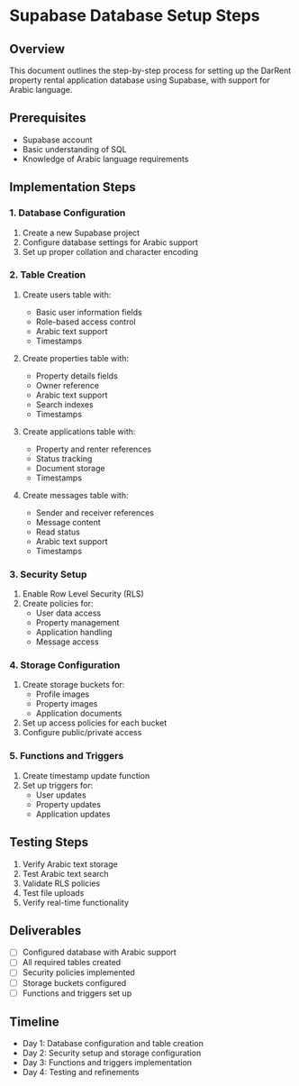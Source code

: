 # Supabase Database Setup Steps

## Overview

This document outlines the step-by-step process for setting up the DarRent property rental application database using Supabase, with support for Arabic language.

## Prerequisites

- Supabase account
- Basic understanding of SQL
- Knowledge of Arabic language requirements

## Implementation Steps

### 1. Database Configuration

1. Create a new Supabase project
2. Configure database settings for Arabic support
3. Set up proper collation and character encoding

### 2. Table Creation

1. Create users table with:

   - Basic user information fields
   - Role-based access control
   - Arabic text support
   - Timestamps

2. Create properties table with:

   - Property details fields
   - Owner reference
   - Arabic text support
   - Search indexes
   - Timestamps

3. Create applications table with:

   - Property and renter references
   - Status tracking
   - Document storage
   - Timestamps

4. Create messages table with:
   - Sender and receiver references
   - Message content
   - Read status
   - Arabic text support
   - Timestamps

### 3. Security Setup

1. Enable Row Level Security (RLS)
2. Create policies for:
   - User data access
   - Property management
   - Application handling
   - Message access

### 4. Storage Configuration

1. Create storage buckets for:
   - Profile images
   - Property images
   - Application documents
2. Set up access policies for each bucket
3. Configure public/private access

### 5. Functions and Triggers

1. Create timestamp update function
2. Set up triggers for:
   - User updates
   - Property updates
   - Application updates

## Testing Steps

1. Verify Arabic text storage
2. Test Arabic text search
3. Validate RLS policies
4. Test file uploads
5. Verify real-time functionality

## Deliverables

- [ ] Configured database with Arabic support
- [ ] All required tables created
- [ ] Security policies implemented
- [ ] Storage buckets configured
- [ ] Functions and triggers set up

## Timeline

- Day 1: Database configuration and table creation
- Day 2: Security setup and storage configuration
- Day 3: Functions and triggers implementation
- Day 4: Testing and refinements
